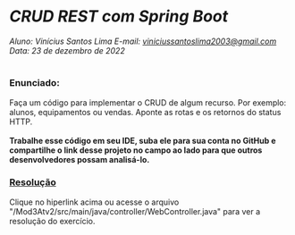# ***CRUD REST com Spring Boot***
_Aluno: Vinícius Santos Lima  E-mail: viniciussantoslima2003@gmail.com<br>Data: 23 de dezembro de 2022_
#  

### Enunciado: 
Faça um código para implementar o CRUD de algum recurso. Por exemplo: alunos, equipamentos ou vendas. Aponte as rotas e os retornos do status HTTP.
<br><br>
<b>Trabalhe esse código em seu IDE, suba ele para sua conta no GitHub e compartilhe o link desse projeto no campo ao lado para que outros desenvolvedores possam analisá-lo.</b>

<h3><a href="https://github.com/p4tit0/Atividades-Softex-Recife-/blob/main/Web%20Services/M%C3%B3dulo%2003/Atividade%2002/Mod3Atv2/src/main/java/controller/WebController.java">Resolução</a></h3>
Clique no hiperlink acima ou acesse o arquivo "/Mod3Atv2/src/main/java/controller/WebController.java" para ver a resolução do exercício. <h1></h1>
